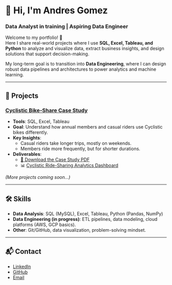 # 👋 Hi, I'm Andres Gomez  
### Data Analyst in training | Aspiring Data Engineer  

Welcome to my portfolio! 🎯  
Here I share real-world projects where I use **SQL, Excel, Tableau, and Python** to analyze and visualize data, extract business insights, and design solutions that support decision-making.  

My long-term goal is to transition into **Data Engineering**, where I can design robust data pipelines and architectures to power analytics and machine learning.  

---

## 🚀 Projects

### [Cyclistic Bike-Share Case Study](https://andresgomezc98.github.io/cyclistic-portfolio/)
- **Tools**: SQL, Excel, Tableau  
- **Goal**: Understand how annual members and casual riders use Cyclistic bikes differently.  
- **Key Insights**:  
  - Casual riders take longer trips, mostly on weekends.  
  - Members ride more frequently, but for shorter durations.  
- **Deliverables**:  
  - [📄 Download the Case Study PDF](https://andresgomezc98.github.io/cyclistic-portfolio/case_study/Cyclistic_Case_Study_Google.pdf)    
  - 📊 [Cyclistic Ride-Sharing Analytics Dashboard](https://public.tableau.com/views/Casestudygoogle/CyclisticRide-SharingAnalyticsDashboard) 

*(More projects coming soon...)*  

---

## 🛠 Skills  
- **Data Analysis**: SQL (MySQL), Excel, Tableau, Python (Pandas, NumPy)  
- **Data Engineering (in progress)**: ETL pipelines, data modeling, cloud platforms (AWS, GCP basics).  
- **Other**: Git/GitHub, data visualization, problem-solving mindset.  

---

## 📬 Contact  
- [LinkedIn](https://www.linkedin.com/in/andres-felipe-gomez-camelo) 
- [GitHub](https://github.com/AndresGomezC98)  
- [Email](mailto:Andres98_gomezca@hotmail.com)  
 
